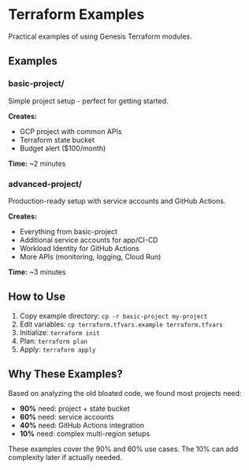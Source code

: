 # Terraform Examples

Practical examples of using Genesis Terraform modules.

## Examples

### basic-project/
Simple project setup - perfect for getting started.

**Creates:**
- GCP project with common APIs
- Terraform state bucket
- Budget alert ($100/month)

**Time:** ~2 minutes

### advanced-project/
Production-ready setup with service accounts and GitHub Actions.

**Creates:**
- Everything from basic-project
- Additional service accounts for app/CI-CD
- Workload Identity for GitHub Actions
- More APIs (monitoring, logging, Cloud Run)

**Time:** ~3 minutes

## How to Use

1. Copy example directory: `cp -r basic-project my-project`
2. Edit variables: `cp terraform.tfvars.example terraform.tfvars`
3. Initialize: `terraform init`
4. Plan: `terraform plan`
5. Apply: `terraform apply`

## Why These Examples?

Based on analyzing the old bloated code, we found most projects need:

- **90%** need: project + state bucket
- **60%** need: service accounts  
- **40%** need: GitHub Actions integration
- **10%** need: complex multi-region setups

These examples cover the 90% and 60% use cases. The 10% can add complexity later if actually needed.